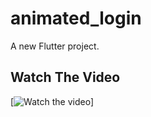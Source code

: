 # animated_login

A new Flutter project.

## Watch The Video

[![Watch the video]([https://player.vimeo.com/video/805230571?h=0c9726d572](https://player.vimeo.com/video/805230571?h=0c9726d572))]
